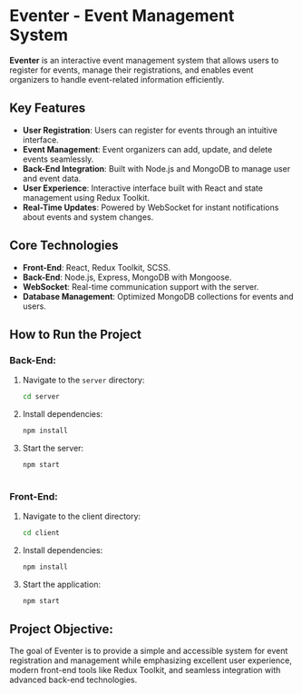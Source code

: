 # Eventer - Event Management System

**Eventer** is an interactive event management system that allows users to register for events, manage their registrations, and enables event organizers to handle event-related information efficiently.

## Key Features

- **User Registration**: Users can register for events through an intuitive interface.
- **Event Management**: Event organizers can add, update, and delete events seamlessly.
- **Back-End Integration**: Built with Node.js and MongoDB to manage user and event data.
- **User Experience**: Interactive interface built with React and state management using Redux Toolkit.
- **Real-Time Updates**: Powered by WebSocket for instant notifications about events and system changes.

## Core Technologies

- **Front-End**: React, Redux Toolkit, SCSS.
- **Back-End**: Node.js, Express, MongoDB with Mongoose.
- **WebSocket**: Real-time communication support with the server.
- **Database Management**: Optimized MongoDB collections for events and users.

## How to Run the Project

### Back-End:
1. Navigate to the `server` directory:
   ```bash
   cd server
2. Install dependencies:
   ```bash
   npm install
3. Start the server:
   ```bash
   npm start
 
### Front-End:
1. Navigate to the client directory:
   ```bash
   cd client
2. Install dependencies:
   ```bash
   npm install
3. Start the application:
   ```bash
   npm start

## Project Objective:
The goal of Eventer is to provide a simple and accessible system for event registration and management while emphasizing excellent user experience, modern front-end tools like Redux Toolkit, and seamless integration with advanced back-end technologies.
